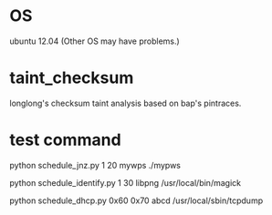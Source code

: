 # OS
ubuntu 12.04 (Other OS may have problems.)
# taint_checksum
longlong's checksum taint analysis based on bap's pintraces.
# test command
python schedule_jnz.py 1 20 mywps ./mypws

python schedule_identify.py 1 30 libpng /usr/local/bin/magick

python schedule_dhcp.py 0x60 0x70 abcd /usr/local/sbin/tcpdump

